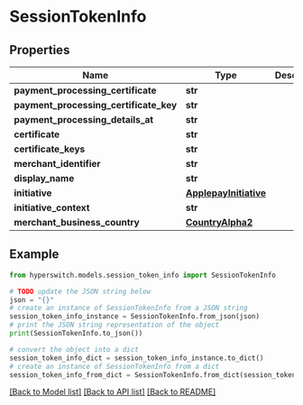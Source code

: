 # SessionTokenInfo


## Properties

Name | Type | Description | Notes
------------ | ------------- | ------------- | -------------
**payment_processing_certificate** | **str** |  | 
**payment_processing_certificate_key** | **str** |  | 
**payment_processing_details_at** | **str** |  | 
**certificate** | **str** |  | 
**certificate_keys** | **str** |  | 
**merchant_identifier** | **str** |  | 
**display_name** | **str** |  | 
**initiative** | [**ApplepayInitiative**](ApplepayInitiative.md) |  | 
**initiative_context** | **str** |  | [optional] 
**merchant_business_country** | [**CountryAlpha2**](CountryAlpha2.md) |  | [optional] 

## Example

```python
from hyperswitch.models.session_token_info import SessionTokenInfo

# TODO update the JSON string below
json = "{}"
# create an instance of SessionTokenInfo from a JSON string
session_token_info_instance = SessionTokenInfo.from_json(json)
# print the JSON string representation of the object
print(SessionTokenInfo.to_json())

# convert the object into a dict
session_token_info_dict = session_token_info_instance.to_dict()
# create an instance of SessionTokenInfo from a dict
session_token_info_from_dict = SessionTokenInfo.from_dict(session_token_info_dict)
```
[[Back to Model list]](../README.md#documentation-for-models) [[Back to API list]](../README.md#documentation-for-api-endpoints) [[Back to README]](../README.md)


